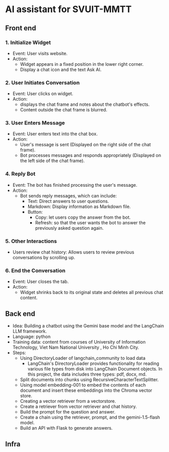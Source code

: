 # AI assistant for SVUIT-MMTT

## Front end

### 1. Initialize Widget

- Event: User visits website.
- Action:
    + Widget appears in a fixed position in the lower right corner.
    + Display a chat icon and the text Ask AI.

### 2. User Initiates Conversation

- Event: User clicks on widget.
- Action:
    + displays the chat frame and notes about the chatbot's effects.
    + Content outside the chat frame is blurred.
      
### 3. User Enters Message

- Event: User enters text into the chat box.
- Action:
  + User's message is sent (Displayed on the right side of the chat frame).
  + Bot processes messages and responds appropriately (Displayed on the left side of the chat frame).

### 4. Reply Bot

- Event: The bot has finished processing the user's message.
- Action:
  + Bot sends reply messages, which can include:
    + Text: Direct answers to user questions.
    + Markdown: Display information as Markdown file.
    + Button:
    	+ Copy: let users copy the answer from the bot.
    	+ Refresh: so that the user wants the bot to answer the previously asked question again.
    
### 5. Other Interactions

- Users review chat history: Allows users to review previous conversations by scrolling up.

### 6. End the Conversation

- Event: User closes the tab.
- Action:
  + Widget shrinks back to its original state and deletes all previous chat content.

## Back end

- Idea: Building a chatbot using the Gemini base model and the LangChain LLM framework.  
- Language: python
-  Training data: content from courses of University of Information Technology, Viet Nam National University , Ho Chi Minh City. 
- Steps:
	+  Using DirectoryLoader of langchain_community to load data 
		+ LangChain's DirectoryLoader provides functionality for reading various file types from disk into LangChain Document objects. In this project, the data includes three types: pdf, docx, md.
	+ Split documents into chunks using RecursiveCharacterTextSplitter.
	+ Using model embedding-001 to embed the contents of each document  and insert these embeddings into the Chroma vector store.
	+ Creating a vector retriever from a vectorstore.
	+ Create a retriever from vector retriever and chat history.
	+ Build the prompt for the question and answer.
	+ Create a chain using the retriever, prompt, and the gemini-1.5-flash model.
	+ Build an API with Flask to generate answers.

## Infra
